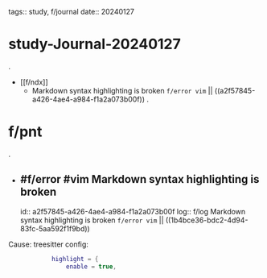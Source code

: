 tags:: study, f/journal
date:: 20240127

# study-Journal-20240127
.
- [[f/ndx]]
  - Markdown syntax highlighting is broken `f/error vim` || ((a2f57845-a426-4ae4-a984-f1a2a073b00f))
.
# f/pnt
.
- ## #f/error #vim Markdown syntax highlighting is broken
  id:: a2f57845-a426-4ae4-a984-f1a2a073b00f
	log:: f/log Markdown syntax highlighting is broken `f/error vim` || ((1b4bce36-bdc2-4d94-83fc-5aa592f1f9bd))

Cause: treesitter config:

```lua
			highlight = {
				enable = true,
```

